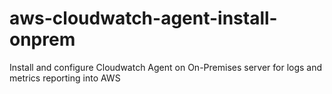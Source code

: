 # aws-cloudwatch-agent-install-onprem
Install and configure Cloudwatch Agent on On-Premises server for logs and metrics reporting into AWS
